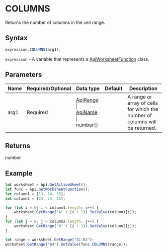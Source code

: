 # COLUMNS

Returns the number of columns in the cell range.

## Syntax

```javascript
expression.COLUMNS(arg1);
```

`expression` - A variable that represents a [ApiWorksheetFunction](../ApiWorksheetFunction.md) class.

## Parameters

| **Name** | **Required/Optional** | **Data type** | **Default** | **Description** |
| ------------- | ------------- | ------------- | ------------- | ------------- |
| arg1 | Required | [ApiRange](../../ApiRange/ApiRange.md) \| [ApiName](../../ApiName/ApiName.md) \| number[] |  | A range or array of cells for which the number of columns will be returned. |

## Returns

number

## Example



```javascript editor-
let worksheet = Api.GetActiveSheet();
let func = Api.GetWorksheetFunction();
let column1 = [13, 14, 15];
let column2 = [23, 24, 25];

for (let i = 0; i < column1.length; i++) {
    worksheet.GetRange("A" + (i + 1)).SetValue(column1[i]);
}
for (let j = 0; j < column2.length; j++) {
    worksheet.GetRange("B" + (j + 1)).SetValue(column2[j]);
}

let range = worksheet.GetRange("A1:B3");
worksheet.GetRange("B4").SetValue(func.COLUMNS(range));
```
